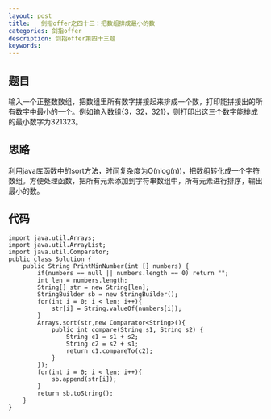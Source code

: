 ```yaml
---
layout: post
title:   剑指offer之四十三：把数组排成最小的数
categories: 剑指offer
description: 剑指offer第四十三题
keywords: 
---
```



## 题目

输入一个正整数数组，把数组里所有数字拼接起来排成一个数，打印能拼接出的所有数字中最小的一个。例如输入数组{3，32，321}，则打印出这三个数字能排成的最小数字为321323。









## 思路

利用java库函数中的sort方法，时间复杂度为O(nlog(n))，把数组转化成一个字符数组。方便处理函数，把所有元素添加到字符串数组中，所有元素进行排序，输出最小的数。








## 代码



	import java.util.Arrays;
	import java.util.ArrayList;
	import java.util.Comparator;
	public class Solution {
	    public String PrintMinNumber(int [] numbers) {
			if(numbers == null || numbers.length == 0) return "";
	        int len = numbers.length;
	        String[] str = new String[len];
	        StringBuilder sb = new StringBuilder();
	        for(int i = 0; i < len; i++){
	            str[i] = String.valueOf(numbers[i]);
	        }
	        Arrays.sort(str,new Comparator<String>(){
	            public int compare(String s1, String s2) {
	                String c1 = s1 + s2;
	                String c2 = s2 + s1;
	                return c1.compareTo(c2);
	            }
	        });
	        for(int i = 0; i < len; i++){
	            sb.append(str[i]);
	        }
	        return sb.toString();
	    }
	}

